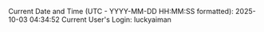 Current Date and Time (UTC - YYYY-MM-DD HH:MM:SS formatted): 2025-10-03 04:34:52
Current User's Login: luckyaiman
